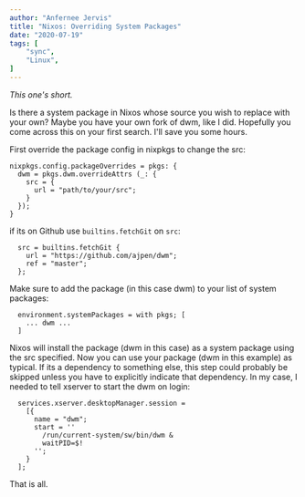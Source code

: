 ```yaml
---
author: "Anfernee Jervis"
title: "Nixos: Overriding System Packages"
date: "2020-07-19"
tags: [
    "sync",
    "Linux",
]
---
```


*This one's short.*  
  
Is there a system package in Nixos whose source you wish to replace with your own? Maybe you have your own fork of dwm, like I did. Hopefully you come across this on your first search. I'll save you some hours.  
  
First override the package config in nixpkgs to change the src:
  
```
nixpkgs.config.packageOverrides = pkgs: {
  dwm = pkgs.dwm.overrideAttrs (_: {
    src = {
      url = "path/to/your/src";
    }
  });
}
```  
  
if its on Github use `builtins.fetchGit` on `src`:

```
  src = builtins.fetchGit {
	url = "https://github.com/ajpen/dwm";
	ref = "master";
  };

```  
  
Make sure to add the package (in this case dwm) to your list of system packages:
```
  environment.systemPackages = with pkgs; [
    ... dwm ...
  ]
```  
  
Nixos will install the package (dwm in this case) as a system package using the src specified. Now you can use your package (dwm in this example) as typical. If its a dependency to something else, this step could probably be skipped unless you have to explicitly indicate that dependency. In my case, I needed to tell xserver to start the dwm on login:  
  
```  
  services.xserver.desktopManager.session =
	[{ 
	  name = "dwm";
	  start = ''
	    /run/current-system/sw/bin/dwm &
	    waitPID=$!
	  '';
	}
  ];

```  
  
That is all.
